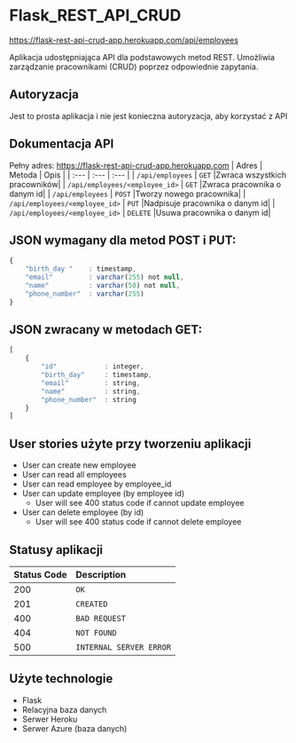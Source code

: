 # Flask_REST_API_CRUD

https://flask-rest-api-crud-app.herokuapp.com/api/employees

Aplikacja udostępniająca API dla podstawowych metod REST. Umożliwia zarządzanie pracownikami (CRUD) poprzez odpowiednie zapytania. 

## Autoryzacja

Jest to prosta aplikacja i nie jest konieczna autoryzacja, aby korzystać z API

## Dokumentacja API
Pełny adres: 
https://flask-rest-api-crud-app.herokuapp.com
| Adres | Metoda | Opis |
| :--- | :--- | :--- |
| `/api/employees` | `GET` |Zwraca wszystkich pracowników|
| `/api/employees/<employee_id>` | `GET` |Zwraca pracownika o danym id|
| `/api/employees` | `POST` |Tworzy nowego pracownika|
| `/api/employees/<employee_id>` | `PUT` |Nadpisuje pracownika o danym id|
| `/api/employees/<employee_id>` | `DELETE` |Usuwa pracownika o danym id|

## JSON wymagany dla metod POST i PUT:
```javascript
{
    "birth_day "    : timestamp,
    "email"         : varchar(255) not null,
    "name"          : varchar(50) not null,
    "phone_number"  : varchar(255)
}
```
## JSON zwracany w metodach GET:
```javascript
[
    {
        "id"            : integer,
        "birth_day"     : timestamp,
        "email"         : string,
        "name"          : string,
        "phone_number"  : string
    }
]
```
## User stories użyte przy tworzeniu aplikacji
- User can create new employee
- User can read all employees
- User can read employee by employee_id
- User can update employee (by employee id)
  - User will see 400 status code if cannot update employee
- User can delete employee (by id)
  - User will see 400 status code if cannot delete employee

## Statusy aplikacji
| Status Code | Description |
| :--- | :--- |
| 200 | `OK` |
| 201 | `CREATED` |
| 400 | `BAD REQUEST` |
| 404 | `NOT FOUND` |
| 500 | `INTERNAL SERVER ERROR` |

## Użyte technologie
- Flask
- Relacyjna baza danych
- Serwer Heroku
- Serwer Azure (baza danych)

